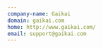 ```yaml
---
company-name: Gaikai
domain: gaikai.com
home: http://www.gaikai.com/
email: support@gaikai.com
---
```




